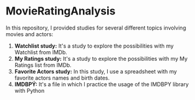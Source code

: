 # MovieRatingAnalysis

In this repository, I provided studies for several different topics involving movies and actors:
1. **Watchlist study:** It's a study to explore the possibilities with my Watchlist from IMDb.
2. **My Ratings study:** It's a study to explore the possibilities with my My Ratings list from IMDb.
3. **Favorite Actors study:** In this study, I use a spreadsheet with my favorite actors names and birth dates.
4. **IMDBPÝ:** It's a file in which I practice the usage of the IMDBPY library with Python
